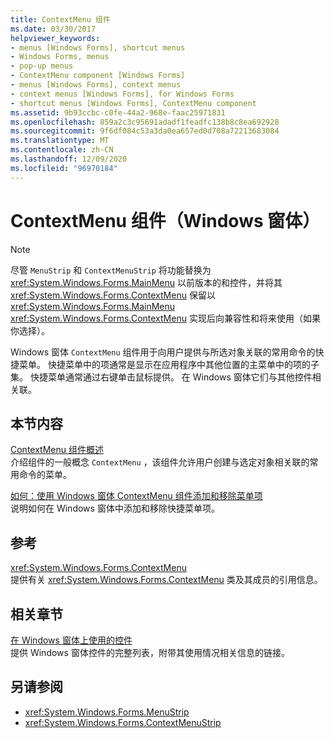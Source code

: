 ```yaml
---
title: ContextMenu 组件
ms.date: 03/30/2017
helpviewer_keywords:
- menus [Windows Forms], shortcut menus
- Windows Forms, menus
- pop-up menus
- ContextMenu component [Windows Forms]
- menus [Windows Forms], context menus
- context menus [Windows Forms], for Windows Forms
- shortcut menus [Windows Forms], ContextMenu component
ms.assetid: 9b93ccbc-c0fe-44a2-968e-faac25971831
ms.openlocfilehash: 859a2c3c95691adadf1feadfc138b8c8ea692928
ms.sourcegitcommit: 9f6df084c53a3da0ea657ed0d708a72213683084
ms.translationtype: MT
ms.contentlocale: zh-CN
ms.lasthandoff: 12/09/2020
ms.locfileid: "96970184"
---
```

# <a name="contextmenu-component-windows-forms"></a>ContextMenu 组件（Windows 窗体）
> [!NOTE]
> 尽管 `MenuStrip` 和 `ContextMenuStrip` 将功能替换为 <xref:System.Windows.Forms.MainMenu> 以前版本的和控件，并将其 <xref:System.Windows.Forms.ContextMenu> 保留以 <xref:System.Windows.Forms.MainMenu> <xref:System.Windows.Forms.ContextMenu> 实现后向兼容性和将来使用（如果你选择）。  
  
 Windows 窗体 `ContextMenu` 组件用于向用户提供与所选对象关联的常用命令的快捷菜单。 快捷菜单中的项通常是显示在应用程序中其他位置的主菜单中的项的子集。 快捷菜单通常通过右键单击鼠标提供。 在 Windows 窗体它们与其他控件相关联。  
  
## <a name="in-this-section"></a>本节内容  
 [ContextMenu 组件概述](contextmenu-component-overview-windows-forms.md)  
 介绍组件的一般概念 `ContextMenu` ，该组件允许用户创建与选定对象相关联的常用命令的菜单。  
  
 [如何：使用 Windows 窗体 ContextMenu 组件添加和移除菜单项](add-and-remove-menu-items-with-wf-contextmenu-component.md)  
 说明如何在 Windows 窗体中添加和移除快捷菜单项。  
  
## <a name="reference"></a>参考  
 <xref:System.Windows.Forms.ContextMenu>  
 提供有关 <xref:System.Windows.Forms.ContextMenu> 类及其成员的引用信息。  
  
## <a name="related-sections"></a>相关章节  
 [在 Windows 窗体上使用的控件](controls-to-use-on-windows-forms.md)  
 提供 Windows 窗体控件的完整列表，附带其使用情况相关信息的链接。  
  
## <a name="see-also"></a>另请参阅

- <xref:System.Windows.Forms.MenuStrip>
- <xref:System.Windows.Forms.ContextMenuStrip>
